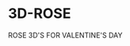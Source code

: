 # 3D-ROSE
ROSE 3D'S FOR VALENTINE'S DAY
<!DOCTYPE html>
<html lang="en">
<head>
    <meta charset="UTF-8">
    <meta name="viewport" content="width=device-width, initial-scale=1.0">
    <title>3D Rose</title>
    <script src="https://cdnjs.cloudflare.com/ajax/libs/three.js/r128/three.min.js"></script>
    <style>
        body { margin: 0; }
        canvas { display: block; }
    </style>
</head>
<body>
    <script>
        // Escena
        const scene = new THREE.Scene();
        const camera = new THREE.PerspectiveCamera(75, window.innerWidth / window.innerHeight, 0.1, 1000);
        const renderer = new THREE.WebGLRenderer();
        renderer.setSize(window.innerWidth, window.innerHeight);
        document.body.appendChild(renderer.domElement);

        // Luz
        const light = new THREE.PointLight(0xffffff, 1.5);
        light.position.set(10, 10, 10);
        scene.add(light);

        // Geometría de la rosa
        const petals = new THREE.Group();
        for (let i = 0; i < 10; i++) {
            const geometry = new THREE.ConeGeometry(1, 2, 10);
            const material = new THREE.MeshPhongMaterial({ color: 0xff0000 });
            const petal = new THREE.Mesh(geometry, material);
            petal.position.y = i * 0.3;
            petal.rotation.y = i * 0.5;
            petals.add(petal);
        }
        scene.add(petals);

        // Posición de la cámara
        camera.position.z = 10;

        // Animación
        function animate() {
            requestAnimationFrame(animate);
            petals.rotation.y += 0.01;
            renderer.render(scene, camera);
        }
        animate();
    </script>
</body>
</html>
